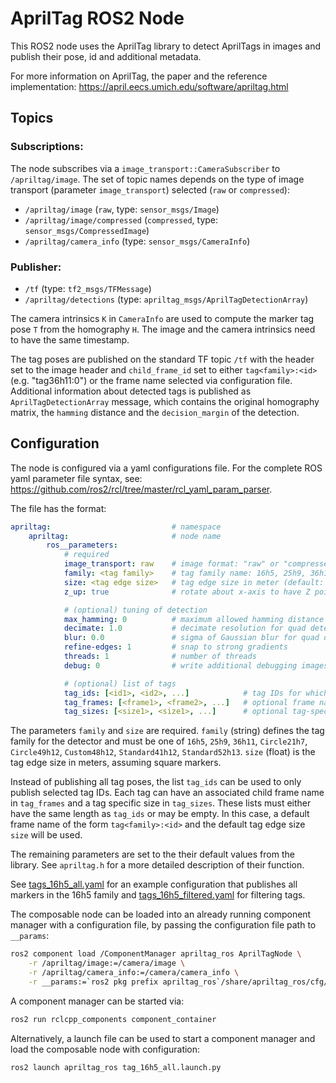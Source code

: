 # AprilTag ROS2 Node

This ROS2 node uses the AprilTag library to detect AprilTags in images and publish their pose, id and additional metadata.

For more information on AprilTag, the paper and the reference implementation: https://april.eecs.umich.edu/software/apriltag.html

## Topics

### Subscriptions:
The node subscribes via a `image_transport::CameraSubscriber` to `/apriltag/image`. The set of topic names depends on the type of image transport (parameter `image_transport`) selected (`raw` or `compressed`):
- `/apriltag/image` (`raw`, type: `sensor_msgs/Image`)
- `/apriltag/image/compressed` (`compressed`, type: `sensor_msgs/CompressedImage`)
- `/apriltag/camera_info` (type: `sensor_msgs/CameraInfo`)

### Publisher:
- `/tf` (type: `tf2_msgs/TFMessage`)
- `/apriltag/detections` (type: `apriltag_msgs/AprilTagDetectionArray`)

The camera intrinsics `K` in `CameraInfo` are used to compute the marker tag pose `T` from the homography `H`. The image and the camera intrinsics need to have the same timestamp.

The tag poses are published on the standard TF topic `/tf` with the header set to the image header and `child_frame_id` set to either `tag<family>:<id>` (e.g. "tag36h11:0") or the frame name selected via configuration file. Additional information about detected tags is published as `AprilTagDetectionArray` message, which contains the original homography  matrix, the `hamming` distance and the `decision_margin` of the detection.

## Configuration

The node is configured via a yaml configurations file. For the complete ROS yaml parameter file syntax, see: https://github.com/ros2/rcl/tree/master/rcl_yaml_param_parser.

The file has the format:
```YAML
apriltag:                           # namespace
    apriltag:                       # node name
        ros__parameters:
            # required
            image_transport: raw    # image format: "raw" or "compressed" (default: raw)
            family: <tag family>    # tag family name: 16h5, 25h9, 36h11 (default: 36h11)
            size: <tag edge size>   # tag edge size in meter (default: 2.0)
            z_up: true              # rotate about x-axis to have Z pointing upwards (default: false)

            # (optional) tuning of detection
            max_hamming: 0          # maximum allowed hamming distance (corrected bits)
            decimate: 1.0           # decimate resolution for quad detection
            blur: 0.0               # sigma of Gaussian blur for quad detection
            refine-edges: 1         # snap to strong gradients
            threads: 1              # number of threads
            debug: 0                # write additional debugging images to current working directory

            # (optional) list of tags
            tag_ids: [<id1>, <id2>, ...]            # tag IDs for which to publish transform
            tag_frames: [<frame1>, <frame2>, ...]   # optional frame names
            tag_sizes: [<size1>, <size1>, ...]      # optional tag-specific edge size
```

The parameters `family` and `size` are required. `family` (string) defines the tag family for the detector and must be one of `16h5`, `25h9`, `36h11`, `Circle21h7`, `Circle49h12`, `Custom48h12`, `Standard41h12`, `Standard52h13`. `size` (float) is the tag edge size in meters, assuming square markers.

Instead of publishing all tag poses, the list `tag_ids` can be used to only publish selected tag IDs. Each tag can have an associated child frame name in `tag_frames` and a tag specific size in `tag_sizes`. These lists must either have the same length as `tag_ids` or may be empty. In this case, a default frame name of the form `tag<family>:<id>` and the default tag edge size `size` will be used.

The remaining parameters are set to the their default values from the library. See `apriltag.h` for a more detailed description of their function.

See [tags_16h5_all.yaml](cfg/tags_16h5_all.yaml) for an example configuration that publishes all markers in the 16h5 family and [tags_16h5_filtered.yaml](cfg/tags_16h5_filtered.yaml) for filtering tags.

The composable node can be loaded into an already running component manager with a configuration file, by passing the configuration file path to `__params`:
```bash
ros2 component load /ComponentManager apriltag_ros AprilTagNode \
    -r /apriltag/image:=/camera/image \
    -r /apriltag/camera_info:=/camera/camera_info \
    -r __params:=`ros2 pkg prefix apriltag_ros`/share/apriltag_ros/cfg/tags_16h5_all.yaml
```
A component manager can be started via:
```bash
ros2 run rclcpp_components component_container
```

Alternatively, a launch file can be used to start a component manager and load the composable node with configuration:
```bash
ros2 launch apriltag_ros tag_16h5_all.launch.py
```
